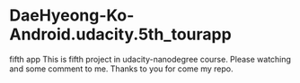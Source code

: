 # DaeHyeong-Ko-Android.udacity.5th_tourapp
fifth app
This is fifth project in udacity-nanodegree course.
Please watching and some comment to me.
Thanks to you for come my repo.
